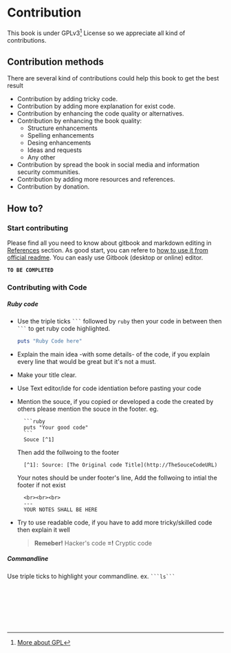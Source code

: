 # Contribution
This book is under GPLv3[^1] License so we appreciate all kind of contributions.

## Contribution methods
There are several kind of contributions could help this book to get the best result

* Contribution by adding tricky code.
* Contribution by adding more explanation for exist code.
* Contribution by enhancing the code quality or alternatives.
* Contribution by enhancing the book quality:
    * Structure enhancements
    * Spelling enhancements
    * Desing enhancements
    * Ideas and requests
    * Any other
* Contribution by spread the book in social media and information security communities.
* Contribution by adding more resources and references.
* Contribution by donation.


## How to?

### Start contributing
Please find all you need to know about gitbook and markdown editing in [References](references/README.md) section. As good start, you can refere to [how to use it from official readme](https://github.com/GitbookIO/gitbook). You can easly use Gitbook (desktop or online) editor.

**`TO BE COMPLETED`**


### Contributing with Code

##### Ruby code
* Use the triple ticks ` ``` `  followed by `ruby` then your code in between then ` ``` ` to get ruby code highlighted.

    ```ruby
    puts "Ruby Code here"
    ```

* Explain the main idea -with some details- of the code, if you explain every line that would be great but it's not a must.
* Make your title clear.
* Use Text editor/ide for code identiation before pasting your code
* Mention the souce, if you copied or developed a code the created by others please mention the souce in the footer. eg.

        ```ruby
        puts "Your good code"
        ```
        Souce [^1]
    Then add the follwoing to the footer

        [^1]: Source: [The Original code Title](http://TheSouceCodeURL)

    Your notes should be under footer's line, Add the follwoing to intial the footer if not exist

        <br><br><br>
        ---
        YOUR NOTES SHALL BE HERE

* Try to use readable code, if you have to add more tricky/skilled code then explain it well
    > **Remeber!** Hacker's code **=!** Cryptic code


##### Commandline
Use triple ticks to highlight your commandline. ex. ` ```ls``` `



<br><br><br>
---
[^1]: [More about GPL](http://www.gnu.org/copyleft/gpl.html)







